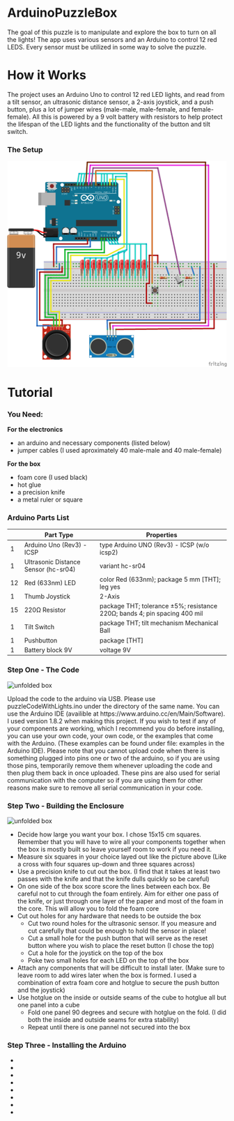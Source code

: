 # ArduinoPuzzleBox

<p>The goal of this puzzle is to manipulate and explore the box to turn on all the lights! The app uses various sensors and an Arduino to control 12 red LEDS. Every sensor must be utilized in some way to solve the puzzle.</p>

<h1>How it Works</h1>

<p>The project uses an Arduino Uno to control 12 red LED lights, and read from a tilt sensor, an ultrasonic distance sensor, a 2-axis joystick, and a push button, plus a lot of jumper wires (male-male, male-female, and female-female). All this is powered by a 9 volt battery with resistors to help protect the lifespan of the LED lights and the functionality of the button and tilt switch.</p>

<h3>The Setup</h3>
<img src="Fritzing Exports/startingSketch_bb.png" alt='how it works' width="800">

<h1>Tutorial</h1>
<h3>You Need:</h3>

<b>For the electronics</b>
<ul>
<li>an arduino and necessary components (listed below)</li>
<li>jumper cables (I used aproximately 40 male-male and 40 male-female)</li>
</ul>
<b>For the box</b>
<ul>
<li>foam core (I used black)</li>
<li>hot glue</li>
<li>a precision knife</li>
<li>a metal ruler or square</li>
</ul>

<h3>Arduino Parts List</h3>
<table>
  <thead>
   <tr>
    <th></th>
    <th>Part Type</th>
    <th>Properties</th>
    </tr>
  </thead>
  <tbody>
  <tr>
    <td>1</td>
    <td>Arduino Uno (Rev3) - ICSP</td>
    <td class="props">type Arduino UNO (Rev3) - ICSP (w/o icsp2)</td>
</tr><tr>
    <td>1</td>
    <td>Ultrasonic Distance Sensor (hc-sr04)</td>
    <td class="props">variant hc-sr04</td>
</tr><tr>
    <td>12</td>
    <td>Red (633nm) LED</td>
    <td class="props">color Red (633nm); package 5 mm [THT]; leg yes</td>
</tr><tr>
    <td>1</td>
    <td>Thumb Joystick</td>
    <td class="props">2-Axis</td>
</tr><tr>
    <td>15</td>
    <td>220Ω Resistor</td>
    <td class="props">package THT; tolerance ±5%; resistance 220Ω; bands 4; pin spacing 400 mil</td>
</tr><tr>
    <td>1</td>
    <td>Tilt Switch</td>
    <td class="props">package THT; tilt mechanism Mechanical Ball</td>
</tr><tr>
    <td>1</td>
    <td>Pushbutton</td>
    <td class="props">package [THT]</td>
</tr><tr>
    <td>1</td>
    <td>Battery block 9V</td>
    <td class="props">voltage 9V</td>
</tr>
  </tbody>
</table>

<h3>Step One - The Code</h3>
<img src='build/unfoldedBox' alt='unfolded box'>
<p>Upload the code to the arduino via USB. Please use puzzleCodeWithLights.ino under the directory of the same name. You can use the Arduino IDE (availible at https://www.arduino.cc/en/Main/Software). I used version 1.8.2 when making this project. If you wish to test if any of your components are working, which I recommend you do before installing, you can use your own code, your own code, or the examples that come with the Arduino. (These examples can be found under file: examples in the Arduino IDE). Please note that you cannot upload code when there is something plugged into pins one or two of the arduino, so if you are using those pins, temporarily remove them whenever uploading the code and then plug them back in once uploaded. These pins are also used for serial communication with the computer so if you are using them for other reasons make sure to remove all serial communication in your code.<p>

<h3>Step Two - Building the Enclosure</h3>
<img src='build/unfoldedBox' alt='unfolded box'>
<ul>
<li>Decide how large you want your box. I chose 15x15 cm squares. 
Remember that you will have to wire all your components together 
when the box is mostly built so leave yourself room to work if you need it.</li>
<li>Measure six squares in your choice layed out like the picture above 
(Like a cross with four squares up-down and three squares across) </li>
<li>Use a precision knife to cut out the box. 
(I find that it takes at least two passes with the knife and that the knife dulls quickly so be careful)</li>
<li>On one side of the box score score the lines between each box. Be careful not to cut through the foam entirely. Aim for either one pass of the knife, or just through one layer of the paper and most of the foam in the core. This will allow you to fold the foam core</li>
<li>Cut out holes for any hardware that needs to be outside the box
  <ul>
    <li>Cut two round holes for the ultrasonic sensor. If you measure and cut carefully that could be enough to hold the sensor in place!</li>
    <li>Cut a small hole for the push button that will serve as the reset button where you wish to place the reset button (I chose the top)</li>
    <li>Cut a hole for the joystick on the top of the box</li>
    <li>Poke two small holes for each LED on the top of the box</li>
  </ul>
</li>
<li>Attach any components that will be difficult to install later. (Make sure to leave room to add wires later when the box is formed. I used a combination of extra foam core and hotglue to secure the push button and the joystick)</li>
<li>Use hotglue on the inside or outside seams of the cube to hotglue all but one panel into a cube
  <ul>
    <li>Fold one panel 90 degrees and secure with hotglue on the fold. (I did both the inside and outside seams for extra stability)</li>
    <li>Repeat until there is one pannel not secured into the box</li>
  </ul>
</li>
</ul>

<h3>Step Three - Installing the Arduino</h3>
<ul>
<li></li>
<li></li>
<li></li>
<li></li>
<li></li>
<li></li>
<li></li>
<li></li>
</ul>


